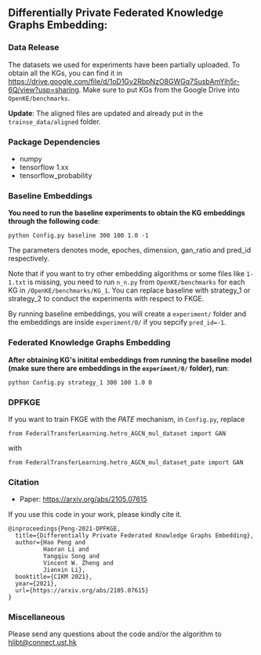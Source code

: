<!---
# FKGE:Federated Knowledge Graphs Embedding
Code used for paper [Federated Knowledge Graphs Embedding](https://arxiv.org/abs/2105.07615), we use aligned entities to perform entity embedding translation over 11 knowledge graphs.
--->
## Differentially Private Federated Knowledge Graphs Embedding:

### Data Release
The datasets we used for experiments have been partially uploaded.
To obtain all the KGs, you can find it in https://drive.google.com/file/d/1oD1Gv2RbpNzO8GWGq7SusbAmYih5r-6Q/view?usp=sharing.
Make sure to put KGs from the Google Drive into ```OpenKE/benchmarks```.

**Update**: The aligned files are updated and already put in the ```trainse_data/aligned``` folder.

### Package Dependencies
* numpy
* tensorflow 1.xx
* tensorflow_probability

### Baseline Embeddings

**You need to run the baseline experiments to obtain the KG embeddings through the following code**: 

```python Config.py baseline 300 100 1.0 -1```

The parameters denotes mode, epoches, dimension, gan_ratio and pred_id respectively. 

Note that if you want to try other embedding algorithms or some files like ```1-1.txt``` is missing, you need to run ```n_n.py``` from ```OpenKE/benchmarks``` for each KG in ```/OpenKE/benchmarks/KG_1```.
You can replace baseline with strategy_1 or strategy_2 to conduct the experiments with respect to FKGE. 

By running baseline embeddings, you will create a ```experiment/``` folder and the embeddings are inside ```experiment/0/``` if you sepcify ```pred_id=-1```.


### Federated Knowledge Graphs Embedding


**After obtaining KG's initital embeddings from running the baseline model (make sure there are embeddings in the ```experiment/0/``` folder), run**: 

```python Config.py strategy_1 300 100 1.0 0```

### DPFKGE
If you want to train FKGE with the *PATE* mechanism, in `Config.py`, replace 

```from FederalTransferLearning.hetro_AGCN_mul_dataset import GAN```

with

```from FederalTransferLearning.hetro_AGCN_mul_dataset_pate import GAN```


### Citation
* Paper: https://arxiv.org/abs/2105.07615

If you use this code in your work, please kindly cite it.

```
@inproceedings{Peng-2021-DPFKGE,
  title={Differentially Private Federated Knowledge Graphs Embedding},
  author={Hao Peng and
          Haoran Li and
          Yangqiu Song and
          Vincent W. Zheng and
          Jianxin Li},
  booktitle={CIKM 2021},
  year={2021},
  url={https://arxiv.org/abs/2105.07615}
}
```
### Miscellaneous

Please send any questions about the code and/or the algorithm to hlibt@connect.ust.hk
